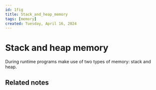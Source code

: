 ```yaml
---
id: 1fig
title: Stack_and_heap_memory
tags: [memory]
created: Tuesday, April 16, 2024
---
```


# Stack and heap memory

During runtime programs make use of two types of memory: stack and heap.

## Related notes
